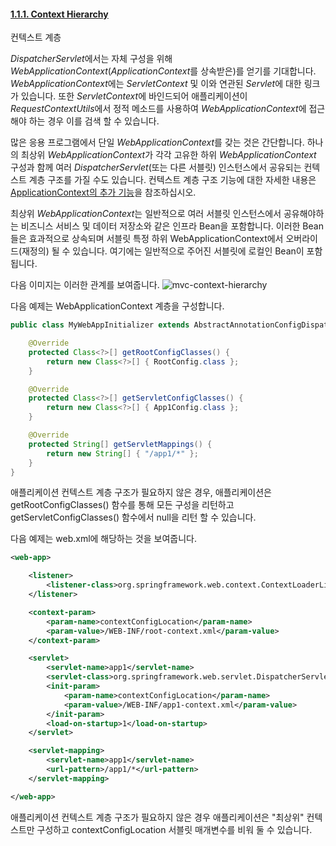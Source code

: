 #### [1.1.1. Context Hierarchy](https://docs.spring.io/spring/docs/current/spring-framework-reference/web.html#mvc-servlet-context-hierarchy)
컨텍스트 계층

*DispatcherServlet*에서는 자체 구성을 위해 *WebApplicationContext*(*ApplicationContext*를 상속받은)를 얻기를 기대합니다. 
*WebApplicationContext*에는 *ServletContext* 및 이와 연관된 *Servlet*에 대한 링크가 있습니다. 
또한 *ServletContext*에 바인드되어 애플리케이션이 *RequestContextUtils*에서 정적 메소드를 사용하여 
*WebApplicationContext*에 접근해야 하는 경우 이를 검색 할 수 있습니다.

많은 응용 프로그램에서 단일 *WebApplicationContext*를 갖는 것은 간단합니다. 
하나의 최상위 *WebApplicationContext*가 각각 고유한 하위 *WebApplicationContext* 구성과 함께 여러 *DispatcherServlet*(또는 다른 서블릿) 
인스턴스에서 공유되는 컨텍스트 계층 구조를 가질 수도 있습니다. 
컨텍스트 계층 구조 기능에 대한 자세한 내용은 [ApplicationContext의 추가 기능](https://docs.spring.io/spring/docs/current/spring-framework-reference/core.html#context-introduction)을 참조하십시오.

최상위 *WebApplicationContext*는 일반적으로 여러 서블릿 인스턴스에서 공유해야하는 비즈니스 서비스 및 데이터 저장소와 같은 인프라 Bean을 포함합니다. 
이러한 Bean들은 효과적으로 상속되며 서블릿 특정 하위 WebApplicationContext에서 오버라이드(재정의) 될 수 있습니다. 여기에는 일반적으로 주어진 서블릿에 로컬인 Bean이 포함됩니다.
 
다음 이미지는 이러한 관계를 보여줍니다.
![mvc-context-hierarchy](https://docs.spring.io/spring/docs/current/spring-framework-reference/images/mvc-context-hierarchy.png)

다음 예제는 WebApplicationContext 계층을 구성합니다.
```java
public class MyWebAppInitializer extends AbstractAnnotationConfigDispatcherServletInitializer {

    @Override
    protected Class<?>[] getRootConfigClasses() {
        return new Class<?>[] { RootConfig.class };
    }

    @Override
    protected Class<?>[] getServletConfigClasses() {
        return new Class<?>[] { App1Config.class };
    }

    @Override
    protected String[] getServletMappings() {
        return new String[] { "/app1/*" };
    }
}
```

애플리케이션 컨텍스트 계층 구조가 필요하지 않은 경우, 애플리케이션은 getRootConfigClasses() 함수를 통해 모든 구성을 리턴하고 
getServletConfigClasses() 함수에서 null을 리턴 할 수 있습니다.

다음 예제는 web.xml에 해당하는 것을 보여줍니다.
```xml
<web-app>

    <listener>
        <listener-class>org.springframework.web.context.ContextLoaderListener</listener-class>
    </listener>

    <context-param>
        <param-name>contextConfigLocation</param-name>
        <param-value>/WEB-INF/root-context.xml</param-value>
    </context-param>

    <servlet>
        <servlet-name>app1</servlet-name>
        <servlet-class>org.springframework.web.servlet.DispatcherServlet</servlet-class>
        <init-param>
            <param-name>contextConfigLocation</param-name>
            <param-value>/WEB-INF/app1-context.xml</param-value>
        </init-param>
        <load-on-startup>1</load-on-startup>
    </servlet>

    <servlet-mapping>
        <servlet-name>app1</servlet-name>
        <url-pattern>/app1/*</url-pattern>
    </servlet-mapping>

</web-app>
```
애플리케이션 컨텍스트 계층 구조가 필요하지 않은 경우 애플리케이션은 "최상위" 컨텍스트만 구성하고 contextConfigLocation 서블릿 매개변수를 비워 둘 수 있습니다.